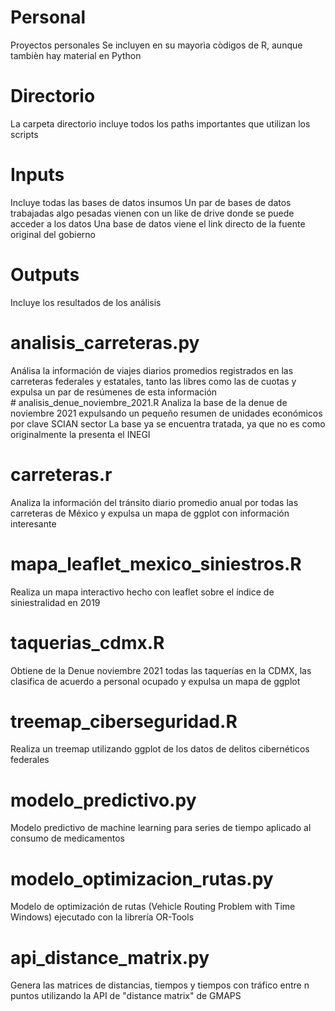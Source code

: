 # Personal
Proyectos personales
Se incluyen en su mayorìa còdigos de R, aunque tambièn hay material en Python
# Directorio
La carpeta directorio incluye todos los paths importantes que utilizan los scripts
# Inputs
Incluye todas las bases de datos insumos
Un par de bases de datos trabajadas algo pesadas vienen con un like de drive donde se puede acceder a los datos
Una base de datos viene el link directo de la fuente original del gobierno
# Outputs
Incluye los resultados de los análisis
# analisis_carreteras.py
Análisa la información de viajes diarios promedios registrados en las carreteras federales y estatales, tanto las libres como las de cuotas y 
expulsa un par de resúmenes de esta información
# analisis_denue_noviembre_2021.R
Analiza la base de la denue de noviembre 2021 expulsando un pequeño resumen de unidades económicos por clave SCIAN sector
La base ya se encuentra tratada, ya que no es como originalmente la presenta el INEGI
# carreteras.r
Analiza la información del tránsito diario promedio anual por todas las carreteras de México y expulsa un mapa de ggplot con información interesante
# mapa_leaflet_mexico_siniestros.R
Realiza un mapa interactivo hecho con leaflet sobre el índice de siniestralidad en 2019
# taquerias_cdmx.R
Obtiene de la Denue noviembre 2021 todas las taquerías en la CDMX, las clasifica de acuerdo a personal ocupado y expulsa un mapa de ggplot
# treemap_ciberseguridad.R
Realiza un treemap utilizando ggplot de los datos de delitos cibernéticos federales
# modelo_predictivo.py
Modelo predictivo de machine learning para series de tiempo aplicado al consumo de medicamentos
# modelo_optimizacion_rutas.py
Modelo de optimización de rutas (Vehicle Routing Problem with Time Windows) ejecutado con la librería OR-Tools
# api_distance_matrix.py
Genera las matrices de distancias, tiempos y tiempos con tráfico entre n puntos utilizando la API de "distance matrix" de GMAPS
